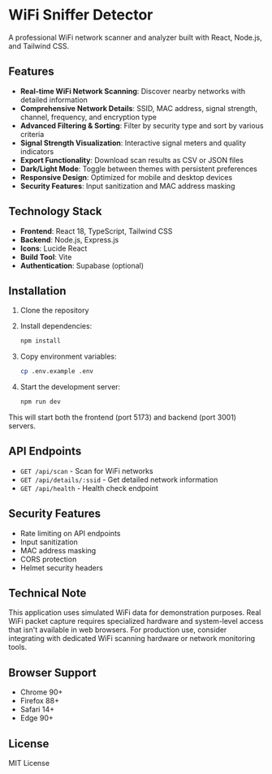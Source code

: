 # WiFi Sniffer Detector

A professional WiFi network scanner and analyzer built with React, Node.js, and Tailwind CSS.

## Features

- **Real-time WiFi Network Scanning**: Discover nearby networks with detailed information
- **Comprehensive Network Details**: SSID, MAC address, signal strength, channel, frequency, and encryption type
- **Advanced Filtering & Sorting**: Filter by security type and sort by various criteria
- **Signal Strength Visualization**: Interactive signal meters and quality indicators
- **Export Functionality**: Download scan results as CSV or JSON files
- **Dark/Light Mode**: Toggle between themes with persistent preferences
- **Responsive Design**: Optimized for mobile and desktop devices
- **Security Features**: Input sanitization and MAC address masking

## Technology Stack

- **Frontend**: React 18, TypeScript, Tailwind CSS
- **Backend**: Node.js, Express.js
- **Icons**: Lucide React
- **Build Tool**: Vite
- **Authentication**: Supabase (optional)

## Installation

1. Clone the repository
2. Install dependencies:
   ```bash
   npm install
   ```

3. Copy environment variables:
   ```bash
   cp .env.example .env
   ```

4. Start the development server:
   ```bash
   npm run dev
   ```

This will start both the frontend (port 5173) and backend (port 3001) servers.

## API Endpoints

- `GET /api/scan` - Scan for WiFi networks
- `GET /api/details/:ssid` - Get detailed network information
- `GET /api/health` - Health check endpoint

## Security Features

- Rate limiting on API endpoints
- Input sanitization
- MAC address masking
- CORS protection
- Helmet security headers

## Technical Note

This application uses simulated WiFi data for demonstration purposes. Real WiFi packet capture requires specialized hardware and system-level access that isn't available in web browsers. For production use, consider integrating with dedicated WiFi scanning hardware or network monitoring tools.

## Browser Support

- Chrome 90+
- Firefox 88+
- Safari 14+
- Edge 90+

## License

MIT License
